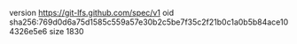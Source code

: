 version https://git-lfs.github.com/spec/v1
oid sha256:769d0d6a75d1585c559a57e30b2c5be7f35c2f21b0c1a0b5b84ace104326e5e6
size 1830
